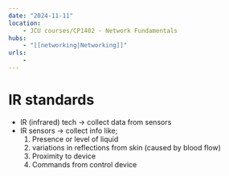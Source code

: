 ```yaml
---
date: "2024-11-11"
location: 
    - JCU courses/CP1402 - Network Fundamentals
hubs: 
    - "[[networking|Networking]]"
urls:
    - 
---
```


# IR standards
+ IR (infrared) tech -> collect data from sensors 
+ IR sensors -> collect info like;
    1. Presence or level of liquid
    2. variations in reflections from skin (caused by blood flow)
    3. Proximity to device
    4. Commands from control device
